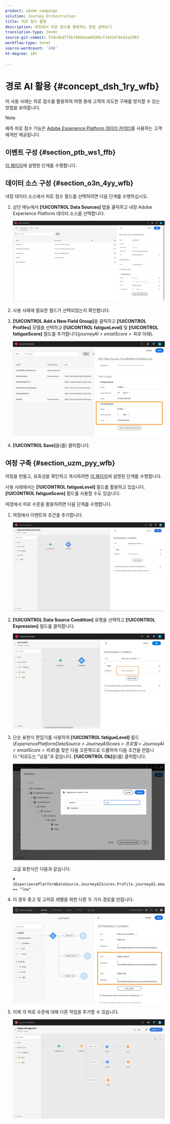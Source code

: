 ```yaml
---
product: adobe campaign
solution: Journey Orchestration
title: 피로 점수 활용
description: 여정에서 피로 점수를 활용하는 방법 살펴보기
translation-type: tm+mt
source-git-commit: 57dc86d775bf8860aa09300cf2432d70c62a2993
workflow-type: tm+mt
source-wordcount: '249'
ht-degree: 10%

---
```



# 경로 AI 활용 {#concept_dsh_1ry_wfb}

이 사용 사례는 피로 점수를 활용하여 여행 중에 고객의 과도한 구매를 방지할 수 있는 방법을 보여줍니다.

>[!NOTE]
>
>예측 피로 점수 기능은 [Adobe Experience Platform 데이터 커넥터](https://docs.adobe.com/content/help/en/campaign-standard/using/developing/mapping-campaign-and-aep-data/aep-about-data-connector.html)를 사용하는 고객에게만 제공됩니다.

## 이벤트 구성 {#section_ptb_ws1_ffb}

[이 페이지](../event/about-events.md)에 설명된 단계를 수행합니다.

## 데이터 소스 구성 {#section_o3n_4yy_wfb}

내장 데이터 소스에서 피로 점수 필드를 선택하려면 다음 단계를 수행하십시오.

1. 상단 메뉴에서 **[!UICONTROL Data Sources]** 탭을 클릭하고 내장 Adobe Experience Platform 데이터 소스를 선택합니다.

   ![](../assets/journey23.png)

1. 사용 사례에 필요한 필드가 선택되었는지 확인합니다.
1. **[!UICONTROL Add a New Field Group]**&#x200B;을 클릭하고 **[!UICONTROL Profiles]** 모델을 선택하고 **[!UICONTROL fatigueLevel]** 및 **[!UICONTROL fatigueScore]** 필드를 추가합니다(_journeyAI > emailScore > 피로_ 아래).

   ![](../assets/journeyuc3_1.png)

1. **[!UICONTROL Save]**&#x200B;을(를) 클릭합니다.

## 여정 구축 {#section_uzm_pyy_wfb}

여정을 만들고, 유효성을 확인하고 게시하려면 [이 페이지](../building-journeys/journey.md)에 설명된 단계를 수행합니다.

사용 사례에서는 **[!UICONTROL fatigueLevel]** 필드를 활용하고 있습니다. **[!UICONTROL fatigueScore]** 필드를 사용할 수도 있습니다.

여정에서 피로 수준을 활용하려면 다음 단계를 수행합니다.

1. 여정에서 이벤트와 조건을 추가합니다.

   ![](../assets/journeyuc2_14.png)

1. **[!UICONTROL Data Source Condition]** 유형을 선택하고 **[!UICONTROL Expression]** 필드를 클릭합니다. 

   ![](../assets/journeyuc3_2.png)

1. 단순 표현식 편집기를 사용하여 **[!UICONTROL fatigueLevel]** 필드(_ExperiencePlatformDataSource > JourneyAIScoes > 프로필 > JourneyAI > emailScore > 피로_)를 찾은 다음 오른쪽으로 드롭하여 다음 조건을 만듭니다.&quot;피로도는 &quot;낮음&quot;과 같습니다. **[!UICONTROL Ok]**&#x200B;을(를) 클릭합니다.

   ![](../assets/journeyuc3_3.png)

   고급 표현식은 다음과 같습니다.

   ```
   #{ExperiencePlatformDataSource.JourneyAIScores.Profile.journeyAI.emailScore.fatigue.fatigueLevel} == "low"
   ```

1. 이 경우 중고 및 고피로 레벨을 위한 다른 두 가지 경로를 만듭니다.

   ![](../assets/journeyuc3_4.png)

1. 이제 각 피로 수준에 대해 다른 작업을 추가할 수 있습니다.

   ![](../assets/journeyuc3_5.png)
